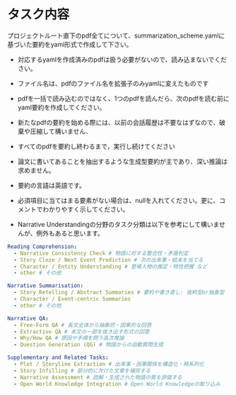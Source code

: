 # タスク内容

プロジェクトルート直下のpdf全てについて、summarization_scheme.yamlに基づいた要約をyaml形式で作成して下さい。

- 対応するyamlを作成済みのpdfは扱う必要がないので、読み込まないでください。
- ファイル名は、pdfのファイル名を拡張子のみyamlに変えたものです
- pdfを一括で読み込むのではなく、1つのpdfを読んだら、次のpdfを読む前にyaml要約を作成してください。
- 新たなpdfの要約を始める際には、以前の会話履歴は不要なはずなので、破棄や圧縮して構いません．
- すべてのpdfを要約し終わるまで，実行し続けてください

- 論文に書いてあることを抽出するような生成型要約が主であり、深い推論は求めません。
- 要約の言語は英語です。
- 必須項目に当てはまる要素がない場合は、nullを入れてください。更に、コメントでわかりやすく示してください。

- Narrative Understandingの分野のタスク分類は以下を参考にして構いませんが、例外もあると思います。

```yaml
Reading Comprehension:
  - Narrative Consistency Check # 物語に対する整合性・矛盾判定
  - Story Cloze / Next Event Prediction # 次の出来事・結末を当てる
  - Character / Entity Understanding # 登場人物の推定・特性把握 など
  - other # その他

Narrative Summarisation:
  - Story Retelling / Abstract Summaries # 要約や書き直し: 抜粋型or抽象型
  - Character / Event-centric Summaries
  - other # その他

Narrative QA:
  - Free-Form QA # 長文全体から抽象的・因果的な回答
  - Extractive QA # 本文の一部を抜き出す形式の回答
  - Why/How QA # 原因や手順を問う高次推論
  - Question Generation (QG) # 物語からの自動質問生成

Supplementary and Related Tasks:
  - Plot / Storyline Extraction # 出来事・因果関係を構造化・時系列化
  - Story Infilling # 部分的に欠けた文章を補完する
  - Narrative Assessment # 読解・生成された物語の質を評価する
  - Open World Knowledge Integration # Open World Knowledgeの取り込み
```
